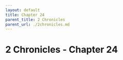 ```yaml
---
layout: default
title: Chapter 24
parent_title: 2 Chronicles
parent_url: ./2chronicles.md
---
```


# 2 Chronicles - Chapter 24
